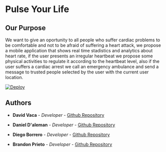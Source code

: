 # Pulse Your Life


## Our Purpose
We want to give an oportunity to all people who suffer cardiac problems to be 
comfortable and not to be afraid of suffering a heart attack, we propose a mobile application that shows real time stadistics and analytics about heart rate, if the user presents an irregular heartbeat we propose some physical activities to regulate it according to the heartbeat level, also if the user suffers a cardiac arrest we call an emergency ambulance and send a message to trusted people selected by the user with the current user location.


[![Deploy](https://www.herokucdn.com/deploy/button.svg)](https://fathomless-escarpment-41680.herokuapp.com)

##  Authors


* **David Vaca** - *Developer* - [Github Repository](https://github.com/vdavid30)

* **Daniel D'aleman** - *Developer* - [Github Repository](https://github.com/danielDaleman)

* **Diego Borrero** - *Developer* - [Github Repository](https://github.com/DxMortem)

* **Brandon Prieto** - *Developer* - [Github Repository](https://github.com/brandonp93)
